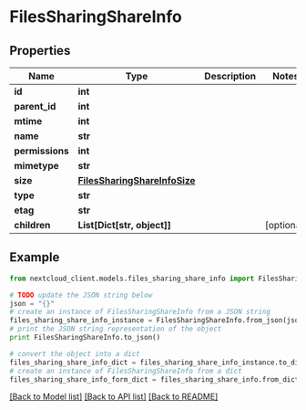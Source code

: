 # FilesSharingShareInfo


## Properties
Name | Type | Description | Notes
------------ | ------------- | ------------- | -------------
**id** | **int** |  | 
**parent_id** | **int** |  | 
**mtime** | **int** |  | 
**name** | **str** |  | 
**permissions** | **int** |  | 
**mimetype** | **str** |  | 
**size** | [**FilesSharingShareInfoSize**](FilesSharingShareInfoSize.md) |  | 
**type** | **str** |  | 
**etag** | **str** |  | 
**children** | **List[Dict[str, object]]** |  | [optional] 

## Example

```python
from nextcloud_client.models.files_sharing_share_info import FilesSharingShareInfo

# TODO update the JSON string below
json = "{}"
# create an instance of FilesSharingShareInfo from a JSON string
files_sharing_share_info_instance = FilesSharingShareInfo.from_json(json)
# print the JSON string representation of the object
print FilesSharingShareInfo.to_json()

# convert the object into a dict
files_sharing_share_info_dict = files_sharing_share_info_instance.to_dict()
# create an instance of FilesSharingShareInfo from a dict
files_sharing_share_info_form_dict = files_sharing_share_info.from_dict(files_sharing_share_info_dict)
```
[[Back to Model list]](../README.md#documentation-for-models) [[Back to API list]](../README.md#documentation-for-api-endpoints) [[Back to README]](../README.md)


